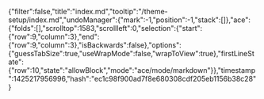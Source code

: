 {"filter":false,"title":"index.md","tooltip":"/theme-setup/index.md","undoManager":{"mark":-1,"position":-1,"stack":[]},"ace":{"folds":[],"scrolltop":1583,"scrollleft":0,"selection":{"start":{"row":9,"column":3},"end":{"row":9,"column":3},"isBackwards":false},"options":{"guessTabSize":true,"useWrapMode":false,"wrapToView":true},"firstLineState":{"row":10,"state":"allowBlock","mode":"ace/mode/markdown"}},"timestamp":1425217956996,"hash":"ec1c98f900ad7f8e680308cdf205eb1156b38c28"}